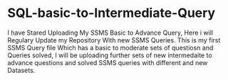 # SQL-basic-to-Intermediate-Query  
I have Stared Uploading My SSMS Basic to Advance Query, Here i will Regulary Update my Repository With new SSMS Queries.
This is my first SSMS Query file Which has a basic to moderate sets of questiosn and Queries solved, I will be uploading further sets of new intermedaite to advance questions and solved SSMS queries with different and new Datasets.
